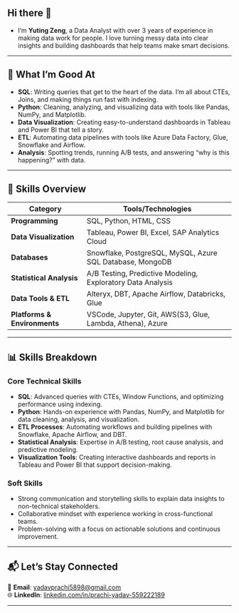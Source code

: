 ## Hi there 👋
- I’m **Yuting Zeng**, a Data Analyst with over 3 years of experience in making data work for people. I love turning messy data into clear insights and building dashboards that help teams make smart decisions.

---

## 🔧 What I’m Good At  
- **SQL**: Writing queries that get to the heart of the data. I’m all about CTEs, Joins, and making things run fast with indexing.  
- **Python**: Cleaning, analyzing, and visualizing data with tools like Pandas, NumPy, and Matplotlib.  
- **Data Visualization**: Creating easy-to-understand dashboards in Tableau and Power BI that tell a story.  
- **ETL**: Automating data pipelines with tools like Azure Data Factory, Glue, Snowflake and Airflow.  
- **Analysis**: Spotting trends, running A/B tests, and answering “why is this happening?” with data.  

---

## 🔧 Skills Overview  
| **Category**                 | **Tools/Technologies**                                                                 |
|------------------------------|----------------------------------------------------------------------------------------|
| **Programming**              | SQL, Python, HTML, CSS                                                                |
| **Data Visualization**       | Tableau, Power BI, Excel, SAP Analytics Cloud                                         |
| **Databases**                | Snowflake, PostgreSQL, MySQL, Azure SQL Database, MongoDB                             |
| **Statistical Analysis**     | A/B Testing, Predictive Modeling, Exploratory Data Analysis                           |
| **Data Tools & ETL**         | Alteryx, DBT, Apache Airflow, Databricks, Glue                                        |
| **Platforms & Environments** | VSCode, Jupyter, Git, AWS(S3, Glue, Lambda, Athena), Azure                            |

---

## 📊 Skills Breakdown  
### **Core Technical Skills**  
- **SQL**: Advanced queries with CTEs, Window Functions, and optimizing performance using indexing.  
- **Python**: Hands-on experience with Pandas, NumPy, and Matplotlib for data cleaning, analysis, and visualization.  
- **ETL Processes**: Automating workflows and building pipelines with Snowflake, Apache Airflow, and DBT.  
- **Statistical Analysis**: Expertise in A/B testing, root cause analysis, and predictive modeling.  
- **Visualization Tools**: Creating interactive dashboards and reports in Tableau and Power BI that support decision-making.  

### **Soft Skills**  
- Strong communication and storytelling skills to explain data insights to non-technical stakeholders.  
- Collaborative mindset with experience working in cross-functional teams.  
- Problem-solving with a focus on actionable solutions and continuous improvement.  

---

## 📬 Let’s Stay Connected  
📧 **Email**: [yadavprachi5898@gmail.com](mailto:yadavprachi5898@gmail.com)  
🌐 **LinkedIn**: [linkedin.com/in/prachi-yadav-559222189](https://linkedin.com/in/prachi-yadav-559222189)  

---
